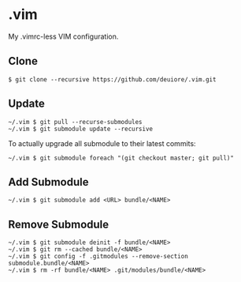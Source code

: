 .vim
====

My .vimrc-less VIM configuration.

Clone
-----
```
$ git clone --recursive https://github.com/deuiore/.vim.git
```

Update
------
```
~/.vim $ git pull --recurse-submodules
~/.vim $ git submodule update --recursive
```
To actually upgrade all submodule to their latest commits:
```
~/.vim $ git submodule foreach "(git checkout master; git pull)"
```

Add Submodule
-------------
```
~/.vim $ git submodule add <URL> bundle/<NAME>
```

Remove Submodule
----------------
```
~/.vim $ git submodule deinit -f bundle/<NAME>
~/.vim $ git rm --cached bundle/<NAME>
~/.vim $ git config -f .gitmodules --remove-section submodule.bundle/<NAME>
~/.vim $ rm -rf bundle/<NAME> .git/modules/bundle/<NAME>
```

